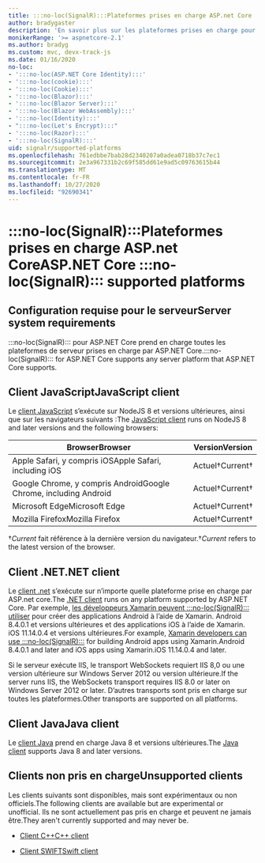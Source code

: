 ```yaml
---
title: :::no-loc(SignalR):::Plateformes prises en charge ASP.net Core
author: bradygaster
description: 'En savoir plus sur les plateformes prises en charge pour ASP.NET Core :::no-loc(SignalR)::: .'
monikerRange: '>= aspnetcore-2.1'
ms.author: bradyg
ms.custom: mvc, devx-track-js
ms.date: 01/16/2020
no-loc:
- ':::no-loc(ASP.NET Core Identity):::'
- ':::no-loc(cookie):::'
- ':::no-loc(Cookie):::'
- ':::no-loc(Blazor):::'
- ':::no-loc(Blazor Server):::'
- ':::no-loc(Blazor WebAssembly):::'
- ':::no-loc(Identity):::'
- ":::no-loc(Let's Encrypt):::"
- ':::no-loc(Razor):::'
- ':::no-loc(SignalR):::'
uid: signalr/supported-platforms
ms.openlocfilehash: 761edbbe7bab28d2340207a0adea0718b37c7ec1
ms.sourcegitcommit: 2e3a967331b2c69f585dd61e9ad5c09763615b44
ms.translationtype: MT
ms.contentlocale: fr-FR
ms.lasthandoff: 10/27/2020
ms.locfileid: "92690341"
---
```

# <a name="aspnet-core-no-locsignalr-supported-platforms"></a><span data-ttu-id="82c9c-103">:::no-loc(SignalR):::Plateformes prises en charge ASP.net Core</span><span class="sxs-lookup"><span data-stu-id="82c9c-103">ASP.NET Core :::no-loc(SignalR)::: supported platforms</span></span>

## <a name="server-system-requirements"></a><span data-ttu-id="82c9c-104">Configuration requise pour le serveur</span><span class="sxs-lookup"><span data-stu-id="82c9c-104">Server system requirements</span></span>

<span data-ttu-id="82c9c-105">:::no-loc(SignalR)::: pour ASP.NET Core prend en charge toutes les plateformes de serveur prises en charge par ASP.NET Core.</span><span class="sxs-lookup"><span data-stu-id="82c9c-105">:::no-loc(SignalR)::: for ASP.NET Core supports any server platform that ASP.NET Core supports.</span></span>

## <a name="javascript-client"></a><span data-ttu-id="82c9c-106">Client JavaScript</span><span class="sxs-lookup"><span data-stu-id="82c9c-106">JavaScript client</span></span>

<span data-ttu-id="82c9c-107">Le [client JavaScript](xref:signalr/javascript-client) s’exécute sur NodeJS 8 et versions ultérieures, ainsi que sur les navigateurs suivants :</span><span class="sxs-lookup"><span data-stu-id="82c9c-107">The [JavaScript client](xref:signalr/javascript-client) runs on NodeJS 8 and later versions and the following browsers:</span></span>

| <span data-ttu-id="82c9c-108">Browser</span><span class="sxs-lookup"><span data-stu-id="82c9c-108">Browser</span></span>                          | <span data-ttu-id="82c9c-109">Version</span><span class="sxs-lookup"><span data-stu-id="82c9c-109">Version</span></span>         |
| -------------------------------- | --------------- |
| <span data-ttu-id="82c9c-110">Apple Safari, y compris iOS</span><span class="sxs-lookup"><span data-stu-id="82c9c-110">Apple Safari, including iOS</span></span>      | <span data-ttu-id="82c9c-111">Actuel&dagger;</span><span class="sxs-lookup"><span data-stu-id="82c9c-111">Current&dagger;</span></span> |
| <span data-ttu-id="82c9c-112">Google Chrome, y compris Android</span><span class="sxs-lookup"><span data-stu-id="82c9c-112">Google Chrome, including Android</span></span> | <span data-ttu-id="82c9c-113">Actuel&dagger;</span><span class="sxs-lookup"><span data-stu-id="82c9c-113">Current&dagger;</span></span> |
| <span data-ttu-id="82c9c-114">Microsoft Edge</span><span class="sxs-lookup"><span data-stu-id="82c9c-114">Microsoft Edge</span></span>                   | <span data-ttu-id="82c9c-115">Actuel&dagger;</span><span class="sxs-lookup"><span data-stu-id="82c9c-115">Current&dagger;</span></span> |
| <span data-ttu-id="82c9c-116">Mozilla Firefox</span><span class="sxs-lookup"><span data-stu-id="82c9c-116">Mozilla Firefox</span></span>                  | <span data-ttu-id="82c9c-117">Actuel&dagger;</span><span class="sxs-lookup"><span data-stu-id="82c9c-117">Current&dagger;</span></span> |

<span data-ttu-id="82c9c-118">&dagger;*Current* fait référence à la dernière version du navigateur.</span><span class="sxs-lookup"><span data-stu-id="82c9c-118">&dagger;*Current* refers to the latest version of the browser.</span></span>

## <a name="net-client"></a><span data-ttu-id="82c9c-119">Client .NET</span><span class="sxs-lookup"><span data-stu-id="82c9c-119">.NET client</span></span>

<span data-ttu-id="82c9c-120">Le [client .net](xref:signalr/dotnet-client) s’exécute sur n’importe quelle plateforme prise en charge par ASP.net core.</span><span class="sxs-lookup"><span data-stu-id="82c9c-120">The [.NET client](xref:signalr/dotnet-client) runs on any platform supported by ASP.NET Core.</span></span> <span data-ttu-id="82c9c-121">Par exemple, [les développeurs Xamarin peuvent :::no-loc(SignalR)::: utiliser](https://github.com/aspnet/Announcements/issues/305) pour créer des applications Android à l’aide de Xamarin. Android 8.4.0.1 et versions ultérieures et des applications iOS à l’aide de Xamarin. iOS 11.14.0.4 et versions ultérieures.</span><span class="sxs-lookup"><span data-stu-id="82c9c-121">For example, [Xamarin developers can use :::no-loc(SignalR):::](https://github.com/aspnet/Announcements/issues/305) for building Android apps using Xamarin.Android 8.4.0.1 and later and iOS apps using Xamarin.iOS 11.14.0.4 and later.</span></span>

<span data-ttu-id="82c9c-122">Si le serveur exécute IIS, le transport WebSockets requiert IIS 8,0 ou une version ultérieure sur Windows Server 2012 ou version ultérieure.</span><span class="sxs-lookup"><span data-stu-id="82c9c-122">If the server runs IIS, the WebSockets transport requires IIS 8.0 or later on Windows Server 2012 or later.</span></span> <span data-ttu-id="82c9c-123">D’autres transports sont pris en charge sur toutes les plateformes.</span><span class="sxs-lookup"><span data-stu-id="82c9c-123">Other transports are supported on all platforms.</span></span>

## <a name="java-client"></a><span data-ttu-id="82c9c-124">Client Java</span><span class="sxs-lookup"><span data-stu-id="82c9c-124">Java client</span></span>

<span data-ttu-id="82c9c-125">Le [client Java](xref:signalr/java-client) prend en charge Java 8 et versions ultérieures.</span><span class="sxs-lookup"><span data-stu-id="82c9c-125">The [Java client](xref:signalr/java-client) supports Java 8 and later versions.</span></span>

## <a name="unsupported-clients"></a><span data-ttu-id="82c9c-126">Clients non pris en charge</span><span class="sxs-lookup"><span data-stu-id="82c9c-126">Unsupported clients</span></span>

<span data-ttu-id="82c9c-127">Les clients suivants sont disponibles, mais sont expérimentaux ou non officiels.</span><span class="sxs-lookup"><span data-stu-id="82c9c-127">The following clients are available but are experimental or unofficial.</span></span> <span data-ttu-id="82c9c-128">Ils ne sont actuellement pas pris en charge et peuvent ne jamais être.</span><span class="sxs-lookup"><span data-stu-id="82c9c-128">They aren't currently supported and may never be.</span></span>

* <span data-ttu-id="82c9c-129">[Client C++](https://github.com/aspnet/:::no-loc(SignalR):::-Client-Cpp)</span><span class="sxs-lookup"><span data-stu-id="82c9c-129">[C++ client](https://github.com/aspnet/:::no-loc(SignalR):::-Client-Cpp)</span></span>

* <span data-ttu-id="82c9c-130">[Client SWIFT](https://github.com/moozzyk/:::no-loc(SignalR):::-Client-Swift)</span><span class="sxs-lookup"><span data-stu-id="82c9c-130">[Swift client](https://github.com/moozzyk/:::no-loc(SignalR):::-Client-Swift)</span></span>

